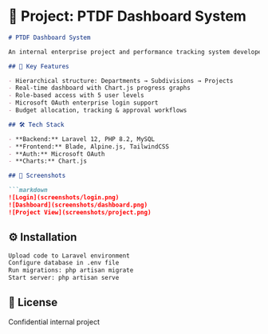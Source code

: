 # 📝 Project: PTDF Dashboard System

```markdown
# PTDF Dashboard System

An internal enterprise project and performance tracking system developed for the Petroleum Technology Development Fund (PTDF) Nigeria. Built to manage departmental progress, budgets, and executive-level reporting.

## 🧩 Key Features

- Hierarchical structure: Departments → Subdivisions → Projects
- Real-time dashboard with Chart.js progress graphs
- Role-based access with 5 user levels
- Microsoft OAuth enterprise login support
- Budget allocation, tracking & approval workflows

## 🛠 Tech Stack

- **Backend:** Laravel 12, PHP 8.2, MySQL
- **Frontend:** Blade, Alpine.js, TailwindCSS
- **Auth:** Microsoft OAuth
- **Charts:** Chart.js

## 📸 Screenshots

```markdown
![Login](screenshots/login.png)
![Dashboard](screenshots/dashboard.png)
![Project View](screenshots/project.png)
```

## ⚙️ Installation

```bash
Upload code to Laravel environment
Configure database in .env file
Run migrations: php artisan migrate
Start server: php artisan serve
```

## 📄 License
Confidential internal project
```